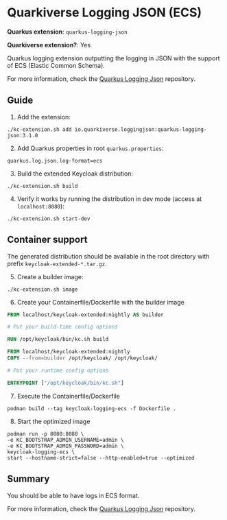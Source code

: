 # Quarkiverse Logging JSON (ECS)

**Quarkus extension**: `quarkus-logging-json`

**Quarkiverse extension?**: Yes

Quarkus logging extension outputting the logging in JSON with the support of ECS (Elastic Common Schema).

For more information, check the [Quarkus Logging Json](https://github.com/quarkiverse/quarkus-logging-json) repository.

## Guide

1. Add the extension:

```shell
./kc-extension.sh add io.quarkiverse.loggingjson:quarkus-logging-json:3.1.0
```

2. Add Quarkus properties in root `quarkus.properties`:

```properties
quarkus.log.json.log-format=ecs
```

3. Build the extended Keycloak distribution:

```shell
./kc-extension.sh build
```

4. Verify it works by running the distribution in dev mode (access at `localhost:8080`):

```shell
./kc-extension.sh start-dev
```

## Container support

The generated distribution should be available in the root directory with prefix `keycloak-extended-*.tar.gz`.

5. Create a builder image:

```shell
./kc-extension.sh image
```

6. Create your Containerfile/Dockerfile with the builder image

```Dockerfile
FROM localhost/keycloak-extended:nightly AS builder

# Put your build-time config options

RUN /opt/keycloak/bin/kc.sh build

FROM localhost/keycloak-extended:nightly
COPY --from=builder /opt/keycloak/ /opt/keycloak/

# Put your runtime config options

ENTRYPOINT ["/opt/keycloak/bin/kc.sh"]
```

7. Execute the Containerfile/Dockerfile

```shell
podman build --tag keycloak-logging-ecs -f Dockerfile .
```

8. Start the optimized image

```shell
podman run -p 8080:8080 \
-e KC_BOOTSTRAP_ADMIN_USERNAME=admin \
-e KC_BOOTSTRAP_ADMIN_PASSWORD=admin \
keycloak-logging-ecs \
start --hostname-strict=false --http-enabled=true --optimized
```

## Summary

You should be able to have logs in ECS format.

For more information, check
the [Quarkus Logging Json](https://github.com/quarkiverse/quarkus-logging-json) repository.
